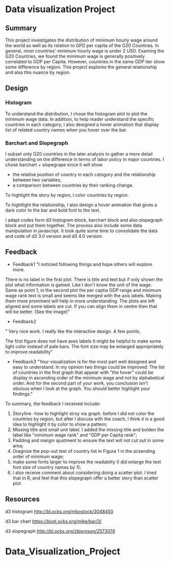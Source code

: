 Data visualization Project
==============

## Summary

This project investigates the distribution of minimum hourly wage around the world as well as its relation to GPD per capita of the G20 Countries. In general, most countries' minimum hourly wage is under 2 USD. Examing the G20 Countries, we found the minimum wage is generally positively correlated to GDP per Capita. However, countries in the same GDP tier show some difference by region. This project explores the general relationship and also this nuance by region.

## Design

### Histogram

To understand the distribution, I chose the histogram plot to plot the minimum wage data. In addition, to help reader understand the specific countries in each category, I also designed a hover animation that display list of related country names when you hover over the bar. 

### Barchart and Slopegraph
I subset only G20 countries in the later analysis to gather a more detail understanding on the difference in terms of labor policy in major countries. I chose
barchart + slopegrape since it will show 

- the relative position of country in each catogory and the relationship between two variables; 
- a comparison between countries by their ranking change. 

To highlight the story by region, I color countries by region. 

To hightlight the relationship, I also design a hover animation that gives a dark color to the bar and bold font to the text.

I adapt codes form d3 histogram block, barchart block and also slopegraph block and put them together. The process also include some data manipulation in javascript. It took quite some time to consolidate the data and code of d3 3.0 version and d3 4.0 version.

## Feedback 

- Feedback1
"I noticied following things and hope others will explore more.

There is no label in the first plot. There is title and text but if only shown the plot what information is gained. Like I don't know the unit of the wage.
Same as point 1, in the second plot the per captia GDP range and minimum wage rank text is small and seems like merged with the axis labels. Making them more prominent will help in more understanding.
The plots are left aligned and some labels are cut. If you can align them in centre then that will be better. (See the image)"

- Feedback2

"
Very nice work. I really like the interactive design. A few points,

The first figure does not have axes labels
It might be helpful to make some light color instead of pale bars.
The font size may be enlarged appropriately to improve readability"

- Feedback3
"Your visualization is for the most part well designed and easy to understand.
In my opinion two things could be improved:
The list of countries in the first graph that appear with "the hover" could be display in  ascending order of the minimum wage and not by alphabetical order.
And for the second part of your work, you conclusion isn't obvious when I look at the graph. You should better highlight your findings."

To summary, the feedback I received include:

1. Storyline -how to highlight stroy via graph. before I did not color the countries by region, but after I discuss with the coach, I think it is a good idea to highlight it by color to show a pattern;
2. Missing title and small unit label. I added the missing title and bolden the label like "minimum wage rank" and "GDP per Capita rank";
3. Padding and margin ajustment to ensure the text will not cut out in some area;
4. Oragnize the pop-out text of country list in Figure 1 in the acsending order of minimum wage;
5. make some fonts larger to improve the readablity (I did enlarge the text font size of country names by 1);
6. I also receive comment about considering doing a scatter plot. I tried that in R, and feel that this slopegraph offer a better story than scatter plot.

## Resources 

d3 histogram
<http://bl.ocks.org/mbostock/3048450>

d3 bar chart 
<https://bost.ocks.org/mike/bar/3/>

d3 slopegraph
<http://bl.ocks.org/zbjornson/2573074>
# Data_Visualization_Project
